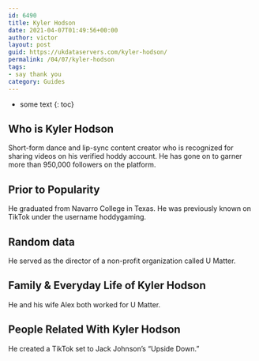 ```yaml
---
id: 6490
title: Kyler Hodson
date: 2021-04-07T01:49:56+00:00
author: victor
layout: post
guid: https://ukdataservers.com/kyler-hodson/
permalink: /04/07/kyler-hodson
tags:
- say thank you
category: Guides
---
```


* some text
{: toc}


## Who is Kyler Hodson



Short-form dance and lip-sync content creator who is recognized for sharing videos on his verified hoddy account. He has gone on to garner more than 950,000 followers on the platform. 

                
                
                
## Prior to Popularity



He graduated from Navarro College in Texas. He was previously known on TikTok under the username hoddygaming. 

                
                
                
## Random data



He served as the director of a non-profit organization called U Matter. 

                
                
                
## Family & Everyday Life of Kyler Hodson



He and his wife Alex both worked for U Matter.

                
                
                
## People Related With Kyler Hodson



He created a TikTok set to Jack Johnson&#8217;s &#8220;Upside Down.&#8221; 

                
              
            
          
          
          